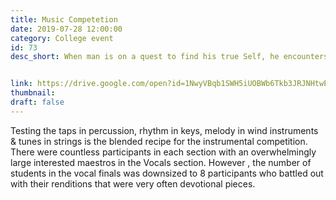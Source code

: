 ```yaml
---
title: Music Competetion
date: 2019-07-28 12:00:00
category: College event
id: 73
desc_short: When man is on a quest to find his true Self, he encounters the octaval beauty called Music. The music competition was more an enthralling experience than what the suffix tells.


link: https://drive.google.com/open?id=1NwyVBqb1SWH5iUOBWb6Tkb3JRJNHtwE1
thumbnail: 
draft: false
---
```


Testing the taps in percussion, rhythm in keys, melody in wind instruments & tunes in strings is the blended recipe for the instrumental competition. There were countless participants in each section with an overwhelmingly large interested maestros in the Vocals section. However , the number of students in the vocal finals was downsized to 8 participants who  battled out with their renditions that were very often devotional pieces. 
